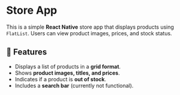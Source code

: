 # Store App

This is a simple **React Native** store app that displays products using `FlatList`. Users can view product images, prices, and stock status.

## 📌 Features
- Displays a list of products in a **grid format**.
- Shows **product images, titles, and prices**.
- Indicates if a product is **out of stock**.
- Includes a **search bar** (currently not functional).

